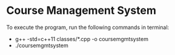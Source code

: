 # Course Management System

To execute the program, run the following commands in terminal:
- g++ -std=c++11 classes/*.cpp -o coursemgmtsystem
- ./coursemgmtsystem
